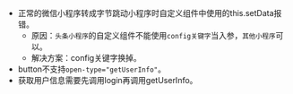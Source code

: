 * 正常的微信小程序转成字节跳动小程序时自定义组件中使用的this.setData报错。
    - 原因：```头条小程序```的自定义组件不能使用```config关键字```当入参，```其他小程序```可以。
    - 解决方案：config关键字换掉。
* button不支持```open-type="getUserInfo"```。
* 获取用户信息需要先调用login再调用getUserInfo。
